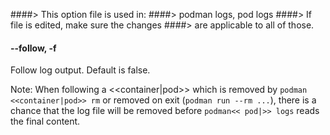 ####> This option file is used in:
####>   podman logs, pod logs
####> If file is edited, make sure the changes
####> are applicable to all of those.
#### **--follow**, **-f**

Follow log output.  Default is false.

Note: When following a <<container|pod>> which is removed by `podman <<container|pod>> rm`
or removed on exit (`podman run --rm ...`), there is a chance that the log
file will be removed before `podman<< pod|>> logs` reads the final content.
